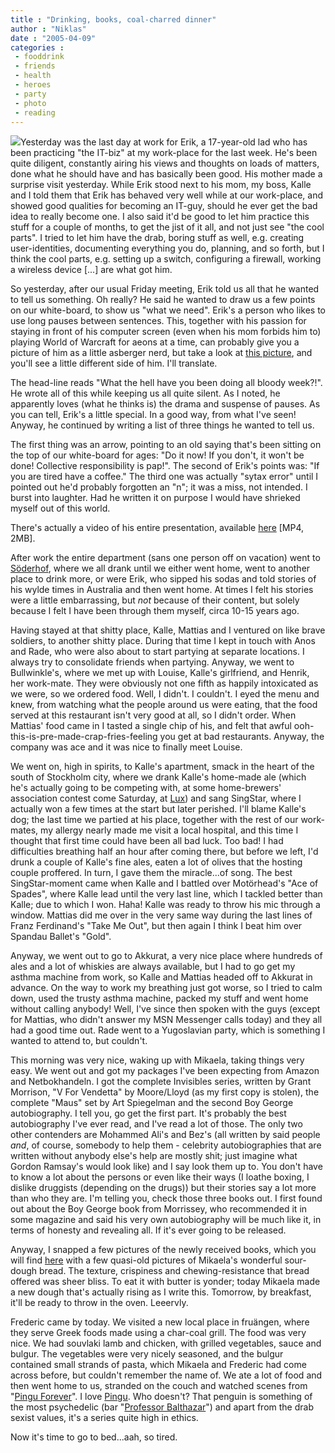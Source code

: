 ```yaml
---
title : "Drinking, books, coal-charred dinner"
author : "Niklas"
date : "2005-04-09"
categories : 
 - fooddrink
 - friends
 - health
 - heroes
 - party
 - photo
 - reading
---
```


[![](https://niklasblog.com/wp-content/2005-04-09-package.jpg)](http://www.niklasblog.com/bilder/2005-04-09/images/PICT0007.jpg)Yesterday was the last day at work for Erik, a 17-year-old lad who has been practicing "the IT-biz" at my work-place for the last week. He's been quite diligent, constantly airing his views and thoughts on loads of matters, done what he should have and has basically been good. His mother made a surprise visit yesterday. While Erik stood next to his mom, my boss, Kalle and I told them that Erik has behaved very well while at our work-place, and showed good qualities for becoming an IT-guy, should he ever get the bad idea to really become one. I also said it'd be good to let him practice this stuff for a couple of months, to get the jist of it all, and not just see "the cool parts". I tried to let him have the drab, boring stuff as well, e.g. creating user-identities, documenting everything you do, planning, and so forth, but I think the cool parts, e.g. setting up a switch, configuring a firewall, working a wireless device \[...\] are what got him.

So yesterday, after our usual Friday meeting, Erik told us all that he wanted to tell us something. Oh really? He said he wanted to draw us a few points on our white-board, to show us "what we need". Erik's a person who likes to use long pauses between sentences. This, together with his passion for staying in front of his computer screen (even when his mom forbids him to) playing World of Warcraft for aeons at a time, can probably give you a picture of him as a little asberger nerd, but take a look at [this picture](http://www.flickr.com/photos/pivic/8793263), and you'll see a little different side of him. I'll translate.

The head-line reads "What the hell have you been doing all bloody week?!". He wrote all of this while keeping us all quite silent. As I noted, he apparently loves (what he thinks is) the drama and suspense of pauses. As you can tell, Erik's a little special. In a good way, from what I've seen! Anyway, he continued by writing a list of three things he wanted to tell us.

The first thing was an arrow, pointing to an old saying that's been sitting on the top of our white-board for ages: "Do it now! If you don't, it won't be done! Collective responsibility is pap!". The second of Erik's points was: "If you are tired have a coffee." The third one was actually "sytax error" until I pointed out he'd probably forgotten an "n"; it was a miss, not intended. I burst into laughter. Had he written it on purpose I would have shrieked myself out of this world.

There's actually a video of his entire presentation, available [here](https://niklasblog.com/wp-content/2005-04-08-erik.mp4) \[MP4, 2MB\].

After work the entire department (sans one person off on vacation) went to [Söderhof](http://www.sunkhak.se/hak/soderhof.shtml), where we all drank until we either went home, went to another place to drink more, or were Erik, who sipped his sodas and told stories of his wylde times in Australia and then went home. At times I felt his stories were a little embarrassing, but _not_ because of their content, but solely because I felt I have been through them myself, circa 10-15 years ago.

Having stayed at that shitty place, Kalle, Mattias and I ventured on like brave soldiers, to another shitty place. During that time I kept in touch with Anos and Rade, who were also about to start partying at separate locations. I always try to consolidate friends when partying. Anyway, we went to Bullwinkle's, where we met up with Louise, Kalle's girlfriend, and Henrik, her work-mate. They were obviously not one fifth as happily intoxicated as we were, so we ordered food. Well, I didn't. I couldn't. I eyed the menu and knew, from watching what the people around us were eating, that the food served at this restaurant isn't very good at all, so I didn't order. When Mattias' food came in I tasted a single chip of his, and felt that awful ooh-this-is-pre-made-crap-fries-feeling you get at bad restaurants. Anyway, the company was ace and it was nice to finally meet Louise.

We went on, high in spirits, to Kalle's apartment, smack in the heart of the south of Stockholm city, where we drank Kalle's home-made ale (which he's actually going to be competing with, at some home-brewers' association contest come Saturday, at [Lux](http://www.luxstockholm.com)) and sang SingStar, where I actually won a few times at the start but later perished. I'll blame Kalle's dog; the last time we partied at his place, together with the rest of our work-mates, my allergy nearly made me visit a local hospital, and this time I thought that first time could have been all bad luck. Too bad! I had difficulties breathing half an hour after coming there, but before we left, I'd drunk a couple of Kalle's fine ales, eaten a lot of olives that the hosting couple proffered. In turn, I gave them the miracle...of song. The best SingStar-moment came when Kalle and I battled over Motörhead's "Ace of Spades", where Kalle lead until the very last line, which I tackled better than Kalle; due to which I won. Haha! Kalle was ready to throw his mic through a window. Mattias did me over in the very same way during the last lines of Franz Ferdinand's "Take Me Out", but then again I think I beat him over Spandau Ballet's "Gold".

Anyway, we went out to go to Akkurat, a very nice place where hundreds of ales and a lot of whiskies are always available, but I had to go get my asthma machine from work, so Kalle and Mattias headed off to Akkurat in advance. On the way to work my breathing just got worse, so I tried to calm down, used the trusty asthma machine, packed my stuff and went home without calling anybody! Well, I've since then spoken with the guys (except for Mattias, who didn't answer my MSN Messenger calls today) and they all had a good time out. Rade went to a Yugoslavian party, which is something I wanted to attend to, but couldn't.

This morning was very nice, waking up with Mikaela, taking things very easy. We went out and got my packages I've been expecting from Amazon and Netbokhandeln. I got the complete Invisibles series, written by Grant Morrison, "V For Vendetta" by Moore/Lloyd (as my first copy is stolen), the complete "Maus" set by Art Spiegelman and the second Boy George autobiography. I tell you, go get the first part. It's probably the best autobiography I've ever read, and I've read a lot of those. The only two other contenders are Mohammed Ali's and Bez's (all written by said people _and_, of course, somebody to help them - celebrity autobiographies that are written without anybody else's help are mostly shit; just imagine what Gordon Ramsay's would look like) and I say look them up to. You don't have to know a lot about the persons or even like their ways (I loathe boxing, I dislike druggists (depending on the drugs)) but their stories say a lot more than who they are. I'm telling you, check those three books out. I first found out about the Boy George book from Morrissey, who recommended it in some magazine and said his very own autobiography will be much like it, in terms of honesty and revealing all. If it's ever going to be released.

Anyway, I snapped a few pictures of the newly received books, which you will find [here](https://niklasblog.com/bilder/2005-04-09) with a few quasi-old pictures of Mikaela's wonderful sour-dough bread. The texture, crispiness and chewing-resistance that bread offered was sheer bliss. To eat it with butter is yonder; today Mikaela made a new dough that's actually rising as I write this. Tomorrow, by breakfast, it'll be ready to throw in the oven. Leeervly.

Frederic came by today. We visited a new local place in fruängen, where they serve Greek foods made using a char-coal grill. The food was very nice. We had souvlaki lamb and chicken, with grilled vegetables, sauce and bulgur. The vegetables were very nicely seasoned, and the bulgur contained small strands of pasta, which Mikaela and Frederic had come across before, but couldn't remember the name of. We ate a lot of food and then went home to us, stranded on the couch and watched scenes from "[Pingu Forever](http://www.mvc.co.uk/common/product.jhtml?pid=30034919)". I love [Pingu](http://www.hitentertainment.com/pingu/us). Who doesn't? That penguin is something of the most psychedelic (bar "[Professor Balthazar](http://www.lambiek.net/zaninovic_ante.htm)") and apart from the drab sexist values, it's a series quite high in ethics.

Now it's time to go to bed...aah, so tired.
